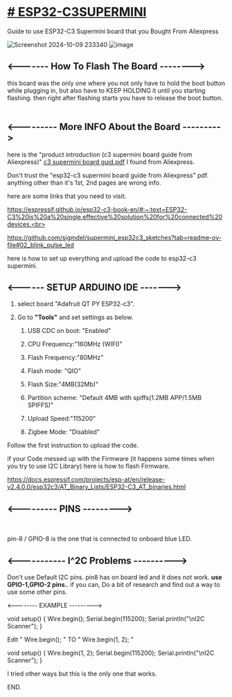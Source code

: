<h1><u><b># ESP32-C3SUPERMINI</b></u></h1>

Guide to use ESP32-C3 Supermini board that you Bought From Aliexpress

![Screenshot 2024-10-09 233340](https://github.com/user-attachments/assets/74b78114-7ec8-4ae4-82e6-538f9a98d69e)
![image](https://github.com/user-attachments/assets/18e5b2db-15b1-4791-8e28-f787727e7ae4)<br>

<h2><------- How To Flash The Board --------></h2>
	
this board was the only one where you not only have to hold the boot button while plugging in, but also have to KEEP HOLDING it until you starting flashing. then right after flashing starts you have to release the boot button. <br><br>

<h2><--------- More INFO About the Board ---------></h2>

here is the "product introduction (c3 supermini board guide from Aliexpress)" [c3 supermini board guid.pdf](https://github.com/user-attachments/files/17317016/c3.supermini.board.guid.pdf) I found from Aliexpress.

Don't trust the "esp32-c3 supermini board guide from Aliexpress" pdf.  anything other than it's 1st, 2nd pages are wrong info.<br>

here are some links that you need to visit.<br>

https://espressif.github.io/esp32-c3-book-en/#:~:text=ESP32-C3%20is%20a%20single,effective%20solution%20for%20connected%20devices.<br>

https://github.com/sigmdel/supermini_esp32c3_sketches?tab=readme-ov-file#02_blink_pulse_led<br>

here is how to set up everything and upload the code to esp32-c3 supermini. 

<h2><------ SETUP ARDUINO IDE -------></h2>
	
1. select board "Adafruit QT PY ESP32-c3".
2. Go to <b>"Tools"</b> and set settings as below.

	1. USB CDC on boot: "Enabled"

	2. CPU Frequency:"160MHz (WIFI)"

	3. Flash Frequency:"80MHz"

	4. Flash mode: "QIO"

	5. Flash Size:"4MB(32Mb)"

	6. Partition scheme: "Default 4MB with spiffs(1.2MB APP/1.5MB SPIFFS)"

	7. Upload Speed:"115200"

	8. Zigbee Mode: "Disabled"

Follow the first instruction to upload the code. <br>

if your Code messed up with the Firmware (it happens some times when you try to use I2C Library) here is how to flash Firmware.

https://docs.espressif.com/projects/esp-at/en/release-v2.4.0.0/esp32c3/AT_Binary_Lists/ESP32-C3_AT_binaries.html<br>

<h2><--------- PINS ---------></h2><br>

pin-8 / GPIO-8 is the one that is connected to onboard blue LED.
 
<h2><----------- I^2C Problems ----------></h2>
Don't use Default I2C pins. pin8 has on board led and it does not work. <b>use GPIO-1,GPIO-2 pins.</b>. if you can, Do a bit of research and find out a way to use some other pins.

<-------- EXAMPLE --------->

void setup() {
  Wire.begin();
  Serial.begin(115200);
  Serial.println("\nI2C Scanner");
}

Edit " Wire.begin(); "  TO  " Wire.begin(1, 2); "

void setup() {
  Wire.begin(1, 2);
  Serial.begin(115200);
  Serial.println("\nI2C Scanner");
}

I tried other ways but this is the only one that works.

END.
